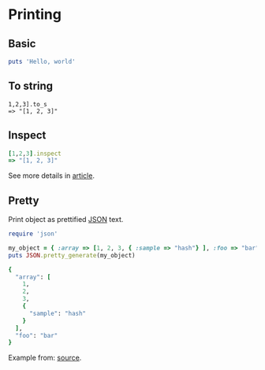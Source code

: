 # Printing

## Basic

```ruby
puts 'Hello, world'
```

## To string

```
1,2,3].to_s
=> "[1, 2, 3]"
```

## Inspect

```ruby
[1,2,3].inspect
=> "[1, 2, 3]"
```

See more details in [article](https://medium.com/rubycademy/display-complex-objects-d897be936ae0).


## Pretty

Print object as prettified [JSON](https://www.w3schools.com/whatis/whatis_json.asp) text.

```ruby
require 'json'

my_object = { :array => [1, 2, 3, { :sample => "hash"} ], :foo => "bar" }
puts JSON.pretty_generate(my_object)
```

```ruby
{
  "array": [
    1,
    2,
    3,
    {
      "sample": "hash"
    }
  ],
  "foo": "bar"
}
```

Example from: [source](https://stackoverflow.com/questions/86653/how-to-pretty-format-json-output-in-ruby-on-rails).
